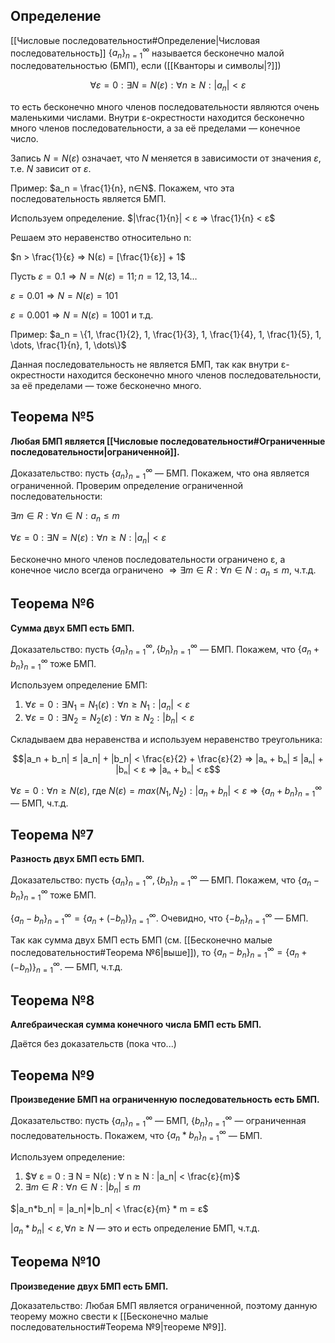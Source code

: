 ## Определение
[[Числовые последовательности#Определение|Числовая последовательность]] $\{a_n\}^{∞}_{n=1}$ называется бесконечно малой последовательностью (БМП), если ([[Кванторы и символы|?]])

$$∀ ε = 0 : ∃ N = N(ε) : ∀n ≥ N: |a_n| < ε$$

то есть бесконечно много членов последовательности являются очень маленькими числами. Внутри ε-окрестности находится бесконечно много членов последовательности, а за её пределами — конечное число.

Запись $N = N(ε)$ означает, что $N$ меняется в зависимости от значения $ε$, т.е. $N$ зависит от $ε$.

Пример: $a_n = \frac{1}{n}, n∈N$. Покажем, что эта последовательность является БМП.

Используем определение. $|\frac{1}{n}| < ε ⇒ \frac{1}{n} < ε$ 

Решаем это неравенство относительно n:

$n > \frac{1}{ε} ⇒ N(ε) = [\frac{1}{ε}] + 1$

Пусть $ε = 0.1 ⇒ N = N(ε) = 11; n = 12, 13, 14\dots$

$ε = 0.01 ⇒ N = N(ε) = 101$

$ε = 0.001 ⇒ N = N(ε) = 1001$ и т.д.

Пример: $a_n = \{1, \frac{1}{2}, 1, \frac{1}{3}, 1, \frac{1}{4}, 1, \frac{1}{5}, 1, \dots, \frac{1}{n}, 1, \dots\}$

Данная последовательность не является БМП, так как внутри ε-окрестности находится бесконечно много членов последовательности, за её пределами — тоже бесконечно много.
## Теорема №5
**Любая БМП является [[Числовые последовательности#Ограниченные последовательности|ограниченной]].**

Доказательство: пусть $\{a_n\}^{∞}_{n=1}$ — БМП. Покажем, что она является ограниченной. Проверим определение ограниченной последовательности:

$∃ m ∈ R : ∀ n ∈ N : a_n ≤ m$

$∀ ε = 0 : ∃ N = N(ε) : ∀ n ≥ N : |a_n| < ε$

Бесконечно много членов последовательности ограничено ε, а конечное число всегда ограничено $⇒ ∃ m ∈ R : ∀ n ∈ N : a_n ≤ m$, ч.т.д.
## Теорема №6
**Сумма двух БМП есть БМП.**

Доказательство: пусть $\{a_n\}^{∞}_{n=1}, \{b_n\}^{∞}_{n=1}$ — БМП. Покажем, что $\{a_n+b_n\}^{∞}_{n=1}$ тоже БМП.

Используем определение БМП:

1. $∀ ε = 0 : ∃ N_1 = N_1(ε) : ∀ n ≥ N_1 : |a_n| < ε$
2. $∀ ε = 0 : ∃ N_2 = N_2(ε) : ∀ n ≥ N_2 : |b_n| < ε$

Складываем два неравенства и используем неравенство треугольника:

$$|a_n + b_n| ≤ |a_n| + |b_n| < \frac{ε}{2} + \frac{ε}{2} ⇒ |aₙ + bₙ| ≤ |aₙ| + |bₙ| < ε ⇒ |aₙ + bₙ| < ε$$

$∀ ε = 0 : ∀ n ≥ N(ε)$, где $N(ε)=max(N_1, N_2): |a_n + b_n| < ε ⇒ \{a_n+b_n\}^{∞}_{n=1}$ — БМП, ч.т.д.
## Теорема №7
**Разность двух БМП есть БМП.**

Доказательство: пусть $\{a_n\}^{∞}_{n=1}, \{b_n\}^{∞}_{n=1}$ — БМП. Покажем, что $\{a_n-b_n\}^{∞}_{n=1}$ тоже БМП.

$\{a_n-b_n\}^{∞}_{n=1}=\{a_n+(-b_n)\}^{∞}_{n=1}.$ Очевидно, что $\{-b_n\}^{∞}_{n=1}$ — БМП.

Так как сумма двух БМП есть БМП (см. [[Бесконечно малые последовательности#Теорема №6|выше]]), то $\{a_n-b_n\}^{∞}_{n=1}=\{a_n+(-b_n)\}^{∞}_{n=1}.$ — БМП, ч.т.д.
## Теорема №8
**Алгебраическая сумма конечного числа БМП есть БМП.**

Даётся без доказательств (пока что...)
## Теорема №9
**Произведение БМП на ограниченную последовательность есть БМП.**

Доказательство: пусть $\{a_n\}^{∞}_{n=1}$ — БМП, $\{b_n\}^{∞}_{n=1}$ — ограниченная последовательность. Покажем, что $\{a_n*b_n\}^{∞}_{n=1}$ — БМП.

Используем определение:
1. $∀ ε = 0 : ∃ N = N(ε) : ∀ n ≥ N : |a_n| < \frac{ε}{m}$
2. $∃ m ∈ R : ∀ n ∈ N: |b_n| ≤ m$

$|a_n*b_n| = |a_n|*|b_n| < \frac{ε}{m} * m = ε$

$|a_n*b_n|<ε, ∀ n ≥ N$ — это и есть определение БМП, ч.т.д.
## Теорема №10
**Произведение двух БМП есть БМП.**

Доказательство: Любая БМП является ограниченной, поэтому данную теорему можно свести к [[Бесконечно малые последовательности#Теорема №9|теореме №9]].